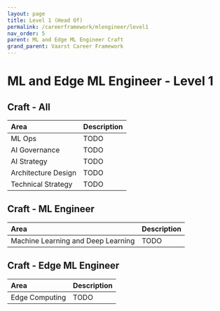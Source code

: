 ```yaml
---
layout: page
title: Level 1 (Head Of)
permalink: /careerframework/mlengineer/level1
nav_order: 5
parent: ML and Edge ML Engineer Craft
grand_parent: Vaarst Career Framework
---
```


# ML and Edge ML Engineer - Level 1

## Craft - All

|Area          | Description       |
|:-------------|:------------------|
| ML Ops | TODO |
| AI Governance | TODO |
| AI Strategy | TODO |
| Architecture Design | TODO |
| Technical Strategy | TODO |


## Craft - ML Engineer

|Area          | Description       |
|:-------------|:------------------|
| Machine Learning and Deep Learning | TODO |

## Craft - Edge ML Engineer

|Area          | Description       |
|:-------------|:------------------|
| Edge Computing | TODO |